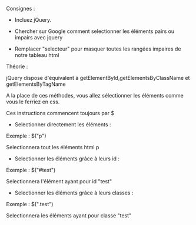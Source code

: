 Consignes :

- Incluez jQuery.

- Chercher sur Google comment selectionner les éléments pairs ou impairs avec jquery

- Remplacer "selecteur" pour masquer toutes les rangées impaires de notre tableau html


 Théorie :

 jQuery dispose d'équivalent à getElementById,getElementsByClassName et getElementsByTagName

 A la place de ces méthodes, vous allez sélectionner les éléments comme vous le ferriez en css.

 Ces instructions commencent toujours par $


- Selectionner directement les éléments :

Exemple : $("p")

Selectionnera tout les éléments html p


- Selectionner les éléments grâce à leurs id :

Exemple : $("#test")

Selectionnera l'élément ayant pour id "test"


- Selectionner les éléments grâce à leurs classes :

Exemple : $(".test")

Selectionnera les éléments ayant pour classe "test"






